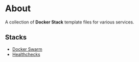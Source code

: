 # About

A collection of **Docker Stack** template files for various services.

## Stacks

- [Docker Swarm](dockerswarm/README.md)
- [Healthchecks](healthchecks/README.md)
